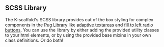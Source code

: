 ## SCSS Library
The K-scaffold's SCSS library provides out of the box styling for complex components in the [Pug Library](/pug) like [adaptive textareas](/pug#adaptiveTextarea) and [fill to left radio buttons](/pug#fillToLeft). You can use the library by either adding the provided utility classes to your html elements, or by using the provided base mixins in your own class definitions. Or do both!